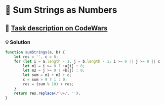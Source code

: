 # 📝 Sum Strings as Numbers

## 🔗 [Task description on CodeWars](https://www.codewars.com/kata/5324945e2ece5e1f32000370)

### 💡 Solution

```javascript
function sumStrings(a, b) {
    let res = '', c = 0;
    for (let i = a.length - 1, j = b.length - 1; i >= 0 || j >= 0 || c > 0; i--, j--) {
        let n1 = i >= 0 ? +a[i] : 0;
        let n2 = j >= 0 ? +b[j] : 0;
        let sum = n1 + n2 + c;
        c = sum > 9 ? 1 : 0;
        res = (sum % 10) + res;
    }
    return res.replace(/^0+/, '');
}
```
